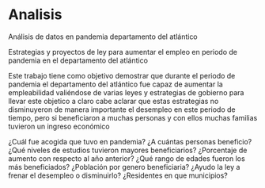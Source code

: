 # Analisis
Análisis de datos en pandemia departamento del atlántico 

Estrategias y proyectos de ley para aumentar el empleo en periodo de pandemia en el departamento del atlántico


Este trabajo tiene como objetivo demostrar que durante el periodo de pandemia el departamento del atlántico fue capaz de aumentar la empleabilidad valiéndose de varias leyes y estrategias de gobierno para llevar este objetico a claro cabe aclarar que estas estrategias no disminuyeron de manera importante el desempleo en este periodo de tiempo, pero si beneficiaron a muchas personas y con ellos muchas familias tuvieron un ingreso económico

¿Cuál fue acogida que tuvo en pandemia?
¿A cuántas personas beneficio?
¿Qué niveles de estudios tuvieron mayores beneficiarios?
¿Porcentaje de aumento con respecto al año anterior?
¿Qué rango de edades fueron los más beneficiados?
¿Población por genero beneficiaria?
¿Ayudo la ley a frenar el desempleo o disminuirlo?
¿Residentes en que municipios?

